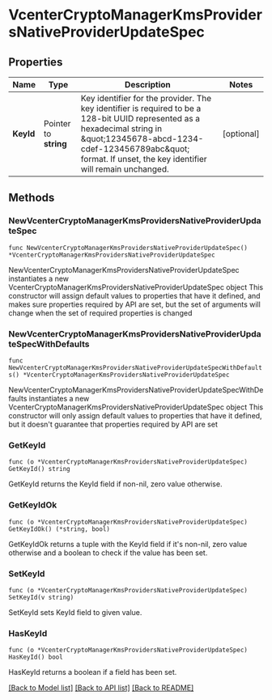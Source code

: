 # VcenterCryptoManagerKmsProvidersNativeProviderUpdateSpec

## Properties

Name | Type | Description | Notes
------------ | ------------- | ------------- | -------------
**KeyId** | Pointer to **string** | Key identifier for the provider.   The key identifier is required to be a 128-bit UUID represented as a hexadecimal string in \&quot;12345678-abcd-1234-cdef-123456789abc\&quot; format.  If unset, the key identifier will remain unchanged. | [optional] 

## Methods

### NewVcenterCryptoManagerKmsProvidersNativeProviderUpdateSpec

`func NewVcenterCryptoManagerKmsProvidersNativeProviderUpdateSpec() *VcenterCryptoManagerKmsProvidersNativeProviderUpdateSpec`

NewVcenterCryptoManagerKmsProvidersNativeProviderUpdateSpec instantiates a new VcenterCryptoManagerKmsProvidersNativeProviderUpdateSpec object
This constructor will assign default values to properties that have it defined,
and makes sure properties required by API are set, but the set of arguments
will change when the set of required properties is changed

### NewVcenterCryptoManagerKmsProvidersNativeProviderUpdateSpecWithDefaults

`func NewVcenterCryptoManagerKmsProvidersNativeProviderUpdateSpecWithDefaults() *VcenterCryptoManagerKmsProvidersNativeProviderUpdateSpec`

NewVcenterCryptoManagerKmsProvidersNativeProviderUpdateSpecWithDefaults instantiates a new VcenterCryptoManagerKmsProvidersNativeProviderUpdateSpec object
This constructor will only assign default values to properties that have it defined,
but it doesn't guarantee that properties required by API are set

### GetKeyId

`func (o *VcenterCryptoManagerKmsProvidersNativeProviderUpdateSpec) GetKeyId() string`

GetKeyId returns the KeyId field if non-nil, zero value otherwise.

### GetKeyIdOk

`func (o *VcenterCryptoManagerKmsProvidersNativeProviderUpdateSpec) GetKeyIdOk() (*string, bool)`

GetKeyIdOk returns a tuple with the KeyId field if it's non-nil, zero value otherwise
and a boolean to check if the value has been set.

### SetKeyId

`func (o *VcenterCryptoManagerKmsProvidersNativeProviderUpdateSpec) SetKeyId(v string)`

SetKeyId sets KeyId field to given value.

### HasKeyId

`func (o *VcenterCryptoManagerKmsProvidersNativeProviderUpdateSpec) HasKeyId() bool`

HasKeyId returns a boolean if a field has been set.


[[Back to Model list]](../README.md#documentation-for-models) [[Back to API list]](../README.md#documentation-for-api-endpoints) [[Back to README]](../README.md)


